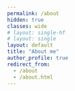 ```yaml
---
permalink: /about
hidden: true
classes: wide
# layout: single-hf
# layout: single
layout: default
title: "About me"
author_profile: true
redirect_from: 
  - /about
  - /about.html
---
```

